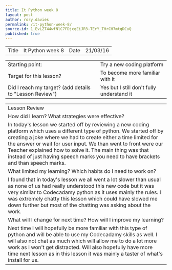 ```yaml
---
title: It Python week 8
layout: post
author: rory.davies
permalink: /it-python-week-8/
source-id: 1_EvLZT44wfNlC7FDjcqEiJR3-TErY_THrCH7mtqDCuQ
published: true
---
```

<table>
  <tr>
    <td>Title</td>
    <td>It Python week 8</td>
    <td>Date</td>
    <td>21/03/16</td>
  </tr>
</table>


<table>
  <tr>
    <td>Starting point:</td>
    <td>Try a new coding platform </td>
  </tr>
  <tr>
    <td>Target for this lesson?</td>
    <td>To become more familiar with it</td>
  </tr>
  <tr>
    <td>Did I reach my target? 
(add details to "Lesson Review")</td>
    <td> Yes but I still don't fully understand it</td>
  </tr>
</table>


<table>
  <tr>
    <td>Lesson Review</td>
  </tr>
  <tr>
    <td>How did I learn? What strategies were effective? </td>
  </tr>
  <tr>
    <td>In today's lesson we started off by reviewing a new coding platform which uses a different type of python. We started off by creating a joke where we had to create either a time limited for the answer or wait for user input. We than went to front were our Teacher explained how to solve it. The main thing was that instead of just having speech marks you need to have brackets and than speech marks.</td>
  </tr>
  <tr>
    <td>What limited my learning? Which habits do I need to work on? </td>
  </tr>
  <tr>
    <td>I found that in today's lesson we all went a lot slower than usual as none of us had really understood this new code but it was very similar to Codecadamy python as it uses mainly the rules. I was extremely chatty this lesson which could have slowed me down further but most of the chatting was asking about the work.</td>
  </tr>
  <tr>
    <td>What will I change for next time? How will I improve my learning?</td>
  </tr>
  <tr>
    <td>Next time I will hopefully be more familiar with this type of python and will be able to use my Codecadamy skills as well. I will also not chat as much which will allow me to do a lot more work as I won't get distracted. Will also hopefully have more time next lesson as in this lesson it was mainly a taster of what's install for us. </td>
  </tr>
</table>


